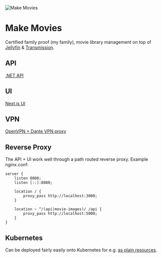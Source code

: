 ![Make Movies](https://github.com/axle-h/make-movies/actions/workflows/main.yml/badge.svg)

# Make Movies

Certified family proof (my family), movie library management on top of [Jellyfin](https://jellyfin.org) & [Transmission](https://transmissionbt.com/).

## API

[.NET API](api/README.md)

## UI

[Next.js UI](ui/README.md)

## VPN

[OpenVPN + Dante VPN proxy](openvpn/README.md)

## Reverse Proxy

The API + UI work well through a path routed reverse proxy. Example nginx.conf:

```
server {
	listen 8080;
	listen [::]:8080;

	location / {
        proxy_pass http://localhost:3000;
	}

	location ~ ^/(api|movie-images)/ /api {
        proxy_pass http://localhost:5000;
    }
}
```

## Kubernetes

Can be deployed fairly easily onto Kubernetes for e.g. [as plain resources](k8s/README.md).